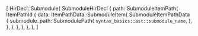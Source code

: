 [
    HirDecl::Submodule(
        SubmoduleHirDecl {
            path: SubmoduleItemPath(
                ItemPathId {
                    data: ItemPathData::SubmoduleItem(
                        SubmoduleItemPathData {
                            submodule_path: SubmodulePath(
                                `syntax_basics::ast::submodule_name`,
                            ),
                        },
                    ),
                },
            ),
        },
    ),
]